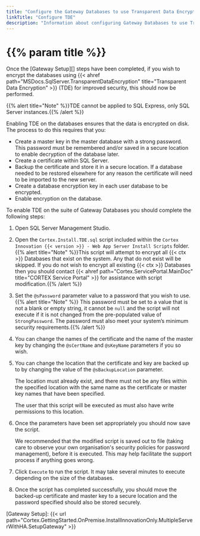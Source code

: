 ```yaml
---
title: "Configure the Gateway Databases to use Transparent Data Encryption"
linkTitle: "Configure TDE"
description: "Information about configuring Gateway Databases to use Transparent Data Encryption."
---
```


# {{% param title %}}

Once the [Gateway Setup][] steps have been completed, if you wish to encrypt the databases using {{< ahref path="MSDocs.SqlServer.TransparentDataEncryption" title="Transparent Data Encryption" >}} (TDE) for improved security, this should now be performed.

{{% alert title="Note" %}}TDE cannot be applied to SQL Express, only SQL Server instances.{{% /alert %}}

Enabling TDE on the databases ensures that the data is encrypted on disk. The process to do this requires that you:

* Create a master key in the master database with a strong password. This password must be remembered and/or saved in a secure location to enable decryption of the database later.
* Create a certificate within SQL Server.
* Backup the certificate and store it in a secure location. If a database needed to be restored elsewhere for any reason the certificate will need to be imported to the new server.
* Create a database encryption key in each user database to be encrypted.
* Enable encryption on the database.

To enable TDE on the suite of Gateway Databases you should complete the following steps:

1. Open SQL Server Management Studio.
1. Open the `Cortex.Install.TDE.sql` script included within the `Cortex Innovation {{< version >}} - Web App Server Install Scripts` folder.
{{% alert title="Note" %}}This script will attempt to encrypt all {{< ctx >}} Databases that exist on the system. Any that do not exist will be skipped. If you do not wish to encrypt all existing {{< ctx >}} Databases then you should contact {{< ahref path="Cortex.ServicePortal.MainDoc" title="CORTEX Service Portal" >}} for assistance with script modification.{{% /alert %}}
1. Set the `@sPassword` parameter value to a password that you wish to use. {{% alert title="Note" %}} This password must be set to a value that is not a blank or empty string, it cannot be `null` and the script will not execute if it is not changed from the pre-populated value of `StrongPassword`. The password must also meet your system’s minimum security requirements.{{% /alert %}}
1. You can change the names of the certificate and the name of the master key by changing the `@sCertName` and `@sKeyName` parameters if you so wish.
1. You can change the location that the certificate and key are backed up to by changing the value of the `@sBackupLocation` parameter.

    The location must already exist, and there must not be any files within the specified location with the same name as the certificate or master key names that have been specified.

    The user that this script will be executed as must also have write permissions to this location.
1. Once the parameters have been set appropriately you should now save the script.

    We recommended that the modified script is saved out to file (taking care to observe your own organisation's security policies for password management), before it is executed. This may help facilitate the support process if anything goes wrong.
1. Click `Execute` to run the script. It may take several minutes to execute depending on the size of the databases.
1. Once the script has completed successfully, you should move the backed-up certificate and master key to a secure location and the password specified should also be stored securely.

[Gateway Setup]: {{< url path="Cortex.GettingStarted.OnPremise.InstallInnovationOnly.MultipleServerWithHA.SetupGateway" >}}
